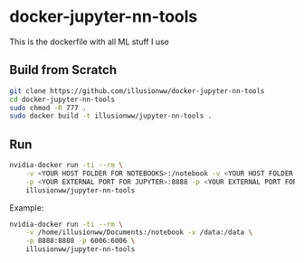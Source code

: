 # docker-jupyter-nn-tools

This is the dockerfile with all ML stuff I use

## Build from Scratch
```bash
git clone https://github.com/illusionww/docker-jupyter-nn-tools
cd docker-jupyter-nn-tools
sudo chmod -R 777 .
sudo docker build -t illusionww/jupyter-nn-tools .
```

## Run
```bash
nvidia-docker run -ti --rm \
    -v <YOUR HOST FOLDER FOR NOTEBOOKS>:/notebook -v <YOUR HOST FOLDER FOR DATA>:/data \
    -p <YOUR EXTERNAL PORT FOR JUPYTER>:8888 -p <YOUR EXTERNAL PORT FOR TENSORBOARD>:6006 \
    illusionww/jupyter-nn-tools
```
        
Example:
```bash
nvidia-docker run -ti --rm \
    -v /home/illusionww/Documents:/notebook -v /data:/data \
    -p 8888:8888 -p 6006:6006 \
    illusionww/jupyter-nn-tools
```
